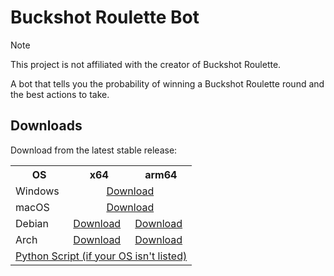 # Buckshot Roulette Bot

> [!NOTE]
> This project is not affiliated with the creator of Buckshot Roulette.

A bot that tells you the probability of winning a Buckshot Roulette round and the best actions to take.

## Downloads
Download from the latest stable release:
<table>
  <tr>
    <th>OS</th>
    <th>x64</th>
    <th>arm64</th>
  </tr>
  <tr>
    <td>Windows</td>
    <td colspan="2" align="center"><a href="https://github.com/ftc-payton/Buckshot-Roulette-Bot/releases/download/v1.1.3/Buckshot_Roulette_Bot_v1.1.3_windows.exe">Download</a></td>
  </tr>
  <tr>
    <td>macOS</td>
    <td colspan="2" align="center"><a href="https://github.com/ftc-payton/Buckshot-Roulette-Bot/releases/download/v1.1.3/Buckshot_Roulette_Bot_v1.1.3_macos_universal.zip">Download</a></td>
  </tr>
  <tr>
    <td>Debian</td>
    <td><a href="https://github.com/ftc-payton/Buckshot-Roulette-Bot/releases/download/v1.1.3/Buckshot_Roulette_Bot_v1.1.3_debian_x64">Download</a></td>
    <td><a href="https://github.com/ftc-payton/Buckshot-Roulette-Bot/releases/download/v1.1.3/Buckshot_Roulette_Bot_v1.1.3_debian_arm64">Download</a></td>
  </tr>
  <tr>
    <td>Arch</td>
    <td><a href="https://github.com/ftc-payton/Buckshot-Roulette-Bot/releases/download/v1.1.3/Buckshot_Roulette_Bot_v1.1.3_arch_x64">Download</a></td>
    <td><a href="https://github.com/ftc-payton/Buckshot-Roulette-Bot/releases/download/v1.1.3/Buckshot_Roulette_Bot_v1.1.3_arch_arm64">Download</a></td>
  </tr>
  <tr>
    <td colspan="3" align="center"><a href="https://github.com/ftc-payton/Buckshot-Roulette-Bot/releases/download/v1.1.3/Buckshot_Roulette_Bot_v1.1.3_script.py">Python Script (if your OS isn't listed)</a></td>
  </tr>
</table>
